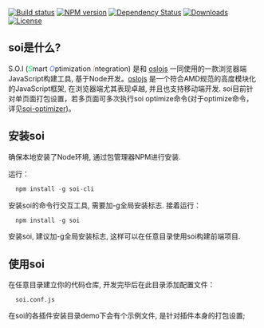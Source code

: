 [![Build status][travis-image]][travis-url]
[![NPM version][npm-image]][npm-url]
[![Dependency Status][david-image]][david-url]
[![Downloads][downloads-image]][downloads-url]
[![License][license-image]][license-url]

<style></style>

## soi是什么?
S.O.I (<em style="color:rgb(0,249,89)">S</em>mart <em style="color:rgb(72,128,255)">O</em>ptimization 
<em style="color:rgb(255,141,123)">I</em>ntegration) 是和
[oslojs](https://github.com/Saber-Team/oslojs)
一同使用的一款浏览器端JavaScript构建工具, 基于Node开发。[oslojs](https://github.com/Saber-Team/oslojs)
是一个符合AMD规范的高度模块化的JavaScript框架, 在浏览器端尤其表现卓越, 并且也支持移动端开发.
soi目前针对单页面打包设置，若多页面可多次执行soi optimize命令(对于optimize命令，
详见[soi-optimizer](https://github.com/Saber-Team/soi-optimizer))。

## 安装soi
确保本地安装了Node环境, 通过包管理器NPM进行安装.

运行：
```javascript
  npm install -g soi-cli
```
安装soi的命令行交互工具, 需要加-g全局安装标志.
接着运行：
```javascript
  npm install -g soi
```
安装soi, 建议加-g全局安装标志, 这样可以在任意目录使用soi构建前端项目.

## 使用soi
在任意目录建立你的代码仓库, 开发完毕后在此目录添加配置文件：
```
  soi.conf.js
```
在soi的各插件安装目录demo下会有个示例文件, 是针对插件本身的打包设置;


[travis-image]: https://img.shields.io/travis/Saber-Team/soi.svg?style=flat-square
[travis-url]: https://travis-ci.org/Saber-Team/soi
[npm-image]: https://img.shields.io/npm/v/soi.svg?style=flat-square
[npm-url]: https://npmjs.org/package/soi
[node-image]: https://img.shields.io/node/v/soi.svg?style=flat-square
[node-url]: https://npmjs.org/package/soi
[david-image]: http://img.shields.io/david/Saber-Team/soi.svg?style=flat-square
[david-url]: https://david-dm.org/Saber-Team/soi
[coveralls-image]: https://img.shields.io/coveralls/Saber-Team/soi.svg?style=flat-square
[coveralls-url]: https://coveralls.io/r/Saber-Team/soi?branch=master
[downloads-image]: http://img.shields.io/npm/dm/soi.svg?style=flat-square
[downloads-url]: https://npmjs.org/package/soi
[license-image]: http://img.shields.io/npm/l/soi.svg?style=flat-square
[license-url]: LICENSE.md